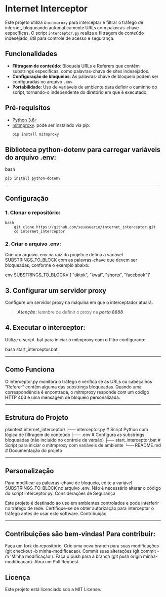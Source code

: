 # Internet Interceptor

Este projeto utiliza o `mitmproxy` para interceptar e filtrar o tráfego de internet, bloqueando automaticamente URLs com palavras-chave específicas. O script `interceptor.py` realiza a filtragem de conteúdo indesejado, útil para controle de acesso e segurança.

## Funcionalidades

- **Filtragem de conteúdo**: Bloqueia URLs e Referers que contêm substrings específicas, como palavras-chave de sites indesejados.
- **Configuração de bloqueios**: As palavras-chave de bloqueio podem ser configuradas no arquivo `.env`.
- **Portabilidade**: Uso de variáveis de ambiente para definir o caminho do script, tornando-o independente do diretório em que é executado.

## Pré-requisitos

- [Python 3.6+](https://www.python.org/downloads/)
- [mitmproxy](https://mitmproxy.org/): pode ser instalado via pip:
  ```bash
  pip install mitmproxy

## Biblioteca python-dotenv para carregar variáveis do arquivo .env:

bash

    pip install python-dotenv

--- 

## Configuração

### 1. Clonar o repositório:

    bash
        git clone https://github.com/seuusuario/internet_interceptor.git
        cd internet_interceptor

### 2. Criar o arquivo .env:
Crie um arquivo .env na raiz do projeto e defina a variável SUBSTRINGS_TO_BLOCK com as palavras-chave que devem ser bloqueadas, conforme o exemplo abaixo:

env
    SUBSTRINGS_TO_BLOCK='[ "tiktok", "kwai", "shorts", "facebook"]'

## 3. Configurar um servidor proxy
Configure um servidor proxy na máquina em que o interceptador atuará. 
>***Atenção:*** lemnbre de definir o proxy na ***porta 8888***

## 4. Executar o interceptor:

Utilize o script .bat para iniciar o mitmproxy com o filtro configurado:

bash
    start_interceptor.bat

--- 


## Como Funciona

O interceptor.py monitora o tráfego e verifica se as URLs ou cabeçalhos "Referer" contêm alguma das substrings bloqueadas.
Quando uma correspondência é encontrada, o mitmproxy responde com um código HTTP 403 e uma mensagem de bloqueio personalizada.

--- 


## Estrutura do Projeto

plaintext
    internet_interceptor/
    ├── interceptor.py          # Script Python com lógica de filtragem de conteúdo
    ├── .env                    # Configura as substrings bloqueadas (não incluído no controle de versão)
    ├── start_interceptor.bat   # Script para iniciar o mitmproxy com variáveis de ambiente
    └── README.md               # Documentação do projeto

--- 

## Personalização

Para modificar as palavras-chave de bloqueio, edite a variável SUBSTRINGS_TO_BLOCK no arquivo .env. Não é necessário alterar o código do script interceptor.py.
Considerações de Segurança

Este projeto é destinado ao uso em ambientes controlados e pode interferir no tráfego de rede. Certifique-se de obter autorização para interceptar o tráfego antes de usar este software.
Contribuição

--- 

## Contribuições são bem-vindas! Para contribuir:

Faça um fork do repositório.
Crie uma nova branch para suas modificações (git checkout -b minha-modificacao).
Commit suas alterações (git commit -m 'Minha modificação').
Faça o push para a branch (git push origin minha-modificacao).
Abra um Pull Request.

## Licença

Este projeto está licenciado sob a MIT License.